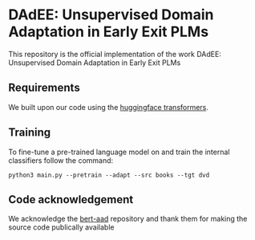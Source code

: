 # DAdEE: Unsupervised Domain Adaptation in Early Exit PLMs
This repository is the official implementation of the work DAdEE: Unsupervised Domain Adaptation in Early Exit PLMs

## Requirements

We built upon our code using the [huggingface transformers](https://huggingface.co/docs/transformers/en/index).

## Training 

To fine-tune a pre-trained language model on and train the internal classifiers follow the command:

```Training, adaptation and Inference
python3 main.py --pretrain --adapt --src books --tgt dvd
```

## Code acknowledgement
We acknowledge the [bert-aad](https://github.com/bzantium/bert-AAD/blob/master/README.md) repository and thank them for making the source code publically available 
